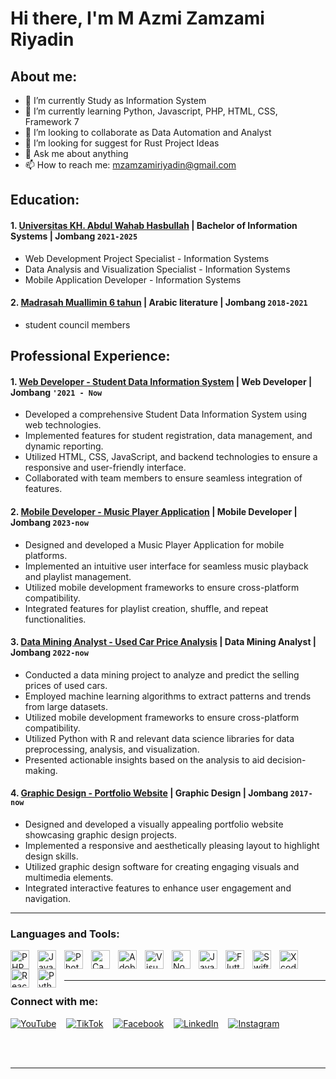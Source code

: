 # Hi there, I'm M Azmi Zamzami Riyadin
## About me:
- 🔭 I’m currently Study as Information System
- 🌱 I’m currently learning Python, Javascript, PHP, HTML, CSS, Framework 7
- 👯 I’m looking to collaborate as Data Automation and Analyst
- 🤔 I’m looking for suggest for Rust Project Ideas
- 💬 Ask me about anything
- 📫 How to reach me: mzamzamiriyadin@gmail.com

## Education:

#### 1. [ Universitas KH. Abdul Wahab Hasbullah](https://unwaha.ac.id) | Bachelor of Information Systems | Jombang `2021-2025`
   - Web Development Project Specialist - Information Systems
   - Data Analysis and Visualization Specialist - Information Systems
   - Mobile Application Developer - Information Systems
 #### 2. [Madrasah Muallimin 6 tahun](https://mualliminenamtahun.net) | Arabic literature | Jombang `2018-2021`
   - student council members

## Professional Experience:
#### 1. [ Web Developer - Student Data Information System](https://github.com/Azmiriyadin/webcrud) | Web Developer  | Jombang `'2021 - Now`
   - Developed a comprehensive Student Data Information System using web technologies.
   - Implemented features for student registration, data management, and dynamic reporting.
   - Utilized HTML, CSS, JavaScript, and backend technologies to ensure a responsive and user-friendly interface.
   - Collaborated with team members to ensure seamless integration of features.
     
#### 2. [Mobile Developer - Music Player Application](https://github.com/Azmiriyadin/aplikasimusik) | Mobile Developer | Jombang `2023-now`
   - Designed and developed a Music Player Application for mobile platforms.
   - Implemented an intuitive user interface for seamless music playback and playlist management.
   - Utilized mobile development frameworks to ensure cross-platform compatibility.
   - Integrated features for playlist creation, shuffle, and repeat functionalities.

 #### 3. [Data Mining Analyst - Used Car Price Analysis](https://github.com/Azmiriyadin/Data-Mining-Analisis-Harga-Jual-Mobil-Bekas) | Data Mining Analyst | Jombang `2022-now`
   - Conducted a data mining project to analyze and predict the selling prices of used cars.
   - Employed machine learning algorithms to extract patterns and trends from large datasets.
   - Utilized mobile development frameworks to ensure cross-platform compatibility.
   - Utilized Python with R and  relevant data science libraries for data preprocessing, analysis, and visualization.
   - Presented actionable insights based on the analysis to aid decision-making.

 #### 4. [Graphic Design - Portfolio Website](https://dribbble.com/shots/23141401-WEBSITE-PORTOFOLIO-DESIGN-GRAFIS) | Graphic Design | Jombang `2017-now`
   - Designed and developed a visually appealing portfolio website showcasing graphic design projects.
   - Implemented a responsive and aesthetically pleasing layout to highlight design skills.
   - Utilized graphic design software for creating engaging visuals and multimedia elements.
   - Integrated interactive features to enhance user engagement and navigation.
---

### Languages and Tools:

<a href="https://github.com/Azmiriyadin" target="_blank">
  <img align="left" alt="PHP" width="30px" src="https://cdn.jsdelivr.net/gh/devicons/devicon/icons/php/php-original.svg" style="padding-right:10px;" />
</a>

<a href="https://github.com/Azmiriyadin" target="_blank">
  <img align="left" alt="JavaScript" width="30px" src="https://cdn.jsdelivr.net/gh/devicons/devicon/icons/javascript/javascript-original.svg" style="padding-right:10px;" />
</a>

<a href="https://github.com/Azmiriyadin" target="_blank">
  <img align="left" alt="Photoshop" width="30px" src="https://cdn.jsdelivr.net/gh/devicons/devicon/icons/photoshop/photoshop-line.svg" style="padding-right:10px;" />
</a>

<a href="https://github.com/Azmiriyadin" target="_blank">
  <img align="left" alt="Canva" width="30px" src="https://cdn.jsdelivr.net/gh/devicons/devicon/icons/canva/canva-original.svg" style="padding-right:10px;" />
</a>

<a href="https://github.com/Azmiriyadin" target="_blank">
  <img align="left" alt="Adobe Illustrator" width="30px" src="https://cdn.jsdelivr.net/gh/devicons/devicon/icons/illustrator/illustrator-line.svg" style="padding-right:10px;" />
</a>

<a href="https://github.com/Azmiriyadin" target="_blank">
  <img align="left" alt="Visual Studio Code" width="30px" src="https://cdn.jsdelivr.net/gh/devicons/devicon/icons/vscode/vscode-original.svg" style="padding-right:10px;" />
</a>

<a href="https://github.com/Azmiriyadin" target="_blank">
  <img align="left" alt="Node.js" width="30px" src="https://cdn.jsdelivr.net/gh/devicons/devicon/icons/nodejs/nodejs-original.svg" style="padding-right:10px;" />
</a>

<a href="https://github.com/Azmiriyadin" target="_blank">
  <img align="left" alt="Java" width="30px" src="https://cdn.jsdelivr.net/gh/devicons/devicon/icons/java/java-original.svg" style="padding-right:10px;" />
</a>

<a href="https://github.com/Azmiriyadin" target="_blank">
  <img align="left" alt="Flutter" width="30px" src="https://cdn.jsdelivr.net/gh/devicons/devicon/icons/flutter/flutter-original.svg" style="padding-right:10px;" />
</a>

<a href="https://github.com/Azmiriyadin" target="_blank">
  <img align="left" alt="Swift" width="30px" src="https://cdn.jsdelivr.net/gh/devicons/devicon/icons/swift/swift-original.svg" style="padding-right:10px;" />
</a>

<a href="https://github.com/Azmiriyadin" target="_blank">
  <img align="left" alt="Xcode" width="30px" src="https://cdn.jsdelivr.net/gh/devicons/devicon/icons/xcode/xcode-original.svg" style="padding-right:10px;" />
</a>

<a href="https://github.com/Azmiriyadin" target="_blank">
  <img align="left" alt="React Native" width="30px" src="https://cdn.jsdelivr.net/gh/devicons/devicon/icons/react/react-original.svg" style="padding-right:10px;" />
</a>

<a href="https://github.com/Azmiriyadin" target="_blank">
  <img align="left" alt="Python" width="30px" src="https://cdn.jsdelivr.net/gh/devicons/devicon/icons/python/python-original.svg" style="padding-right:10px;" />
</a>



<br />
<br />

---
### Connect with me:

[![YouTube](https://path/to/youtube-icon.svg)](https://www.youtube.com/channel/UCzZUGNVTxxrjkgvN9TfPmuQ)
&nbsp;&nbsp;
[![TikTok](https://path/to/tiktok-icon.svg)](https://www.tiktok.com/@azmiriyadin28)
&nbsp;&nbsp;
[![Facebook](https://path/to/facebook-icon.svg)](https://web.facebook.com/profile.php?id=100091217525457)
&nbsp;&nbsp;
[![LinkedIn](https://path/to/linkedin-icon.svg)](https://www.linkedin.com/in/m-azmi-zamzami-riyadin)
&nbsp;&nbsp;
[![Instagram](https://path/to/instagram-icon.svg)](https://www.instagram.com/azmi_riyadin)


<br />
<br />


---



